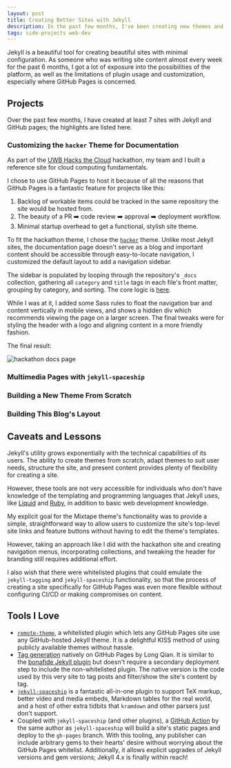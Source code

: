 ```yaml
---
layout: post
title: Creating Better Sites with Jekyll
description: In the past few months, I've been creating new themes and customizing themes I like. Here's what I learned, good and bad.
tags: side-projects web-dev
---
```


Jekyll is a beautiful tool for creating beautiful sites with minimal 
configuration. As someone who was writing site content almost every week for 
the past 6 months, I got a lot of exposure into the possibilities of 
the platform, as well as the limitations of plugin usage and customization, 
especially where GitHub Pages is concerned.

## Projects

Over the past few months, I have created at least 7 sites with Jekyll 
and GitHub pages; the highlights are listed here.

### Customizing the `hacker` Theme for Documentation

As part of the [UWB Hacks the Cloud](https://uwbhacks.com) hackathon, 
my team and I built a reference site for cloud computing fundamentals. 

I chose to use GitHub Pages to host it because of all the reasons that 
GitHub Pages is a fantastic feature for projects like this:

1. Backlog of workable items could be tracked in the same repository 
   the site would be hosted from.
2. The beauty of a PR :arrow_right: code review :arrow_right: approval :arrow_right: deployment 
   workflow.
3. Minimal startup overhead to get a functional, stylish site theme.

To fit the hackathon theme, I chose the [`hacker`](https://github.com/pages-themes/hacker) 
theme. Unlike most Jekyll sites, the documentation page 
doesn't serve as a blog and important content should be accessible through 
easy-to-locate navigation, I customized the default layout to add a 
navigation sidebar. 

The sidebar is populated by looping through the repository's `_docs` 
collection, gathering all `category` and `title` tags in each file's 
front matter, grouping by category, and sorting. The core logic is 
[here](https://github.com/UWB-ACM/Hackathon-Docs-2020/blob/master/_layouts/default.html#L35).

While I was at it, I added some Sass rules to float the navigation 
bar and content vertically in mobile views, and shows a hidden div 
which recommends viewing the page on a larger screen. The final tweaks 
were for styling the header with a logo and aligning content in a 
more friendly fashion.

The final result:

![hackathon docs page](/public/assets/images/jekyll/hackathon.png)

### Multimedia Pages with `jekyll-spaceship`

### Building a New Theme From Scratch

### Building This Blog's Layout

## Caveats and Lessons

Jekyll's utility grows exponentially with the technical capabilities of 
its users. The ability to create themes from scratch, adapt themes to suit 
user needs, structure the site, and present content provides plenty of 
flexibility for creating a site. 

However, these tools are not very accessible for individuals who don't 
have knowledge of the templating and programming languages that Jekyll 
uses, like [Liquid](https://shopify.github.io/liquid/) and 
[Ruby](https://www.ruby-lang.org/en/), in addition to basic web development 
knowledge.

My explicit goal for the Mixtape theme's functionality was to provide a 
simple, straightforward way to allow users to customize the site's top-level 
site links and feature buttons without having to edit the theme's templates. 

However, taking an approach like I did with the hackathon site and 
creating navigation menus, incorporating collections, and tweaking the 
header for branding still requires additional effort.

I also wish that there were whitelisted plugins that could emulate the 
`jekyll-tagging` and `jekyll-spaceship` functionality, so that the 
process of creating a site specifically for GitHub Pages was even 
more flexible without configuring CI/CD or making compromises on content.

## Tools I Love

- [`remote-theme`](https://github.com/benbalter/jekyll-remote-theme), 
  a whitelisted plugin which lets any GitHub Pages site use any GitHub-hosted 
  Jekyll theme. It is a delightful KISS method of using publicly available 
  themes without hassle.
- [Tag generation](https://longqian.me/2017/02/09/github-jekyll-tag/) natively 
  on GitHub Pages by Long Qian. It is similar to the 
  [bonafide Jekyll plugin](https://github.com/pattex/jekyll-tagging)
  but doesn't require a secondary deployment step to include the non-whitelisted 
  plugin. The native version is the code used by this very site to tag posts 
  and filter/show the site's content by tag.
- [`jekyll-spaceship`](https://github.com/jeffreytse/jekyll-spaceship) is 
  a fantastic all-in-one plugin to support TeX markup, better video and 
  media embeds, Markdown tables for the real world, and a host of other 
  extra tidbits that `kramdown` and other parsers just don't support.
- Coupled with `jekyll-spaceship` (and other plugins), a 
  [GitHub Action](https://github.com/jeffreytse/jekyll-deploy-action) 
  by the same author as `jekyll-spaceship` will build a site's static 
  pages and deploy to the `gh-pages` branch. With this tooling, any 
  publisher can include arbitrary gems to their hearts' desire without 
  worrying about the GitHub Pages whitelist. Additionally, it allows 
  explicit upgrades of Jekyll versions and gem versions; Jekyll 4.x is 
  finally within reach!
